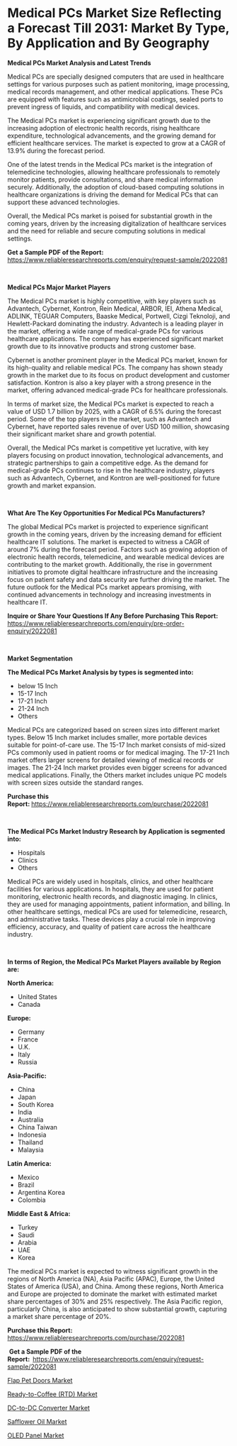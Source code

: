 <p><h1>Medical PCs Market Size Reflecting a Forecast Till 2031: Market By Type, By Application and By Geography</h1></p><p><strong>Medical PCs Market Analysis and Latest Trends</strong></p>
<p><p>Medical PCs are specially designed computers that are used in healthcare settings for various purposes such as patient monitoring, image processing, medical records management, and other medical applications. These PCs are equipped with features such as antimicrobial coatings, sealed ports to prevent ingress of liquids, and compatibility with medical devices.</p><p>The Medical PCs market is experiencing significant growth due to the increasing adoption of electronic health records, rising healthcare expenditure, technological advancements, and the growing demand for efficient healthcare services. The market is expected to grow at a CAGR of 13.9% during the forecast period.</p><p>One of the latest trends in the Medical PCs market is the integration of telemedicine technologies, allowing healthcare professionals to remotely monitor patients, provide consultations, and share medical information securely. Additionally, the adoption of cloud-based computing solutions in healthcare organizations is driving the demand for Medical PCs that can support these advanced technologies.</p><p>Overall, the Medical PCs market is poised for substantial growth in the coming years, driven by the increasing digitalization of healthcare services and the need for reliable and secure computing solutions in medical settings.</p></p>
<p><strong>Get a Sample PDF of the Report:&nbsp;</strong> <a href="https://www.reliableresearchreports.com/enquiry/request-sample/2022081">https://www.reliableresearchreports.com/enquiry/request-sample/2022081</a></p>
<p>&nbsp;</p>
<p><strong>Medical PCs Major Market Players</strong></p>
<p><p>The Medical PCs market is highly competitive, with key players such as Advantech, Cybernet, Kontron, Rein Medical, ARBOR, IEI, Athena Medical, ADLINK, TEGUAR Computers, Baaske Medical, Portwell, Cizgi Teknoloji, and Hewlett-Packard dominating the industry. Advantech is a leading player in the market, offering a wide range of medical-grade PCs for various healthcare applications. The company has experienced significant market growth due to its innovative products and strong customer base.</p><p>Cybernet is another prominent player in the Medical PCs market, known for its high-quality and reliable medical PCs. The company has shown steady growth in the market due to its focus on product development and customer satisfaction. Kontron is also a key player with a strong presence in the market, offering advanced medical-grade PCs for healthcare professionals.</p><p>In terms of market size, the Medical PCs market is expected to reach a value of USD 1.7 billion by 2025, with a CAGR of 6.5% during the forecast period. Some of the top players in the market, such as Advantech and Cybernet, have reported sales revenue of over USD 100 million, showcasing their significant market share and growth potential.</p><p>Overall, the Medical PCs market is competitive yet lucrative, with key players focusing on product innovation, technological advancements, and strategic partnerships to gain a competitive edge. As the demand for medical-grade PCs continues to rise in the healthcare industry, players such as Advantech, Cybernet, and Kontron are well-positioned for future growth and market expansion.</p></p>
<p>&nbsp;</p>
<p><strong>What Are The Key Opportunities For Medical PCs Manufacturers?</strong></p>
<p><p>The global Medical PCs market is projected to experience significant growth in the coming years, driven by the increasing demand for efficient healthcare IT solutions. The market is expected to witness a CAGR of around 7% during the forecast period. Factors such as growing adoption of electronic health records, telemedicine, and wearable medical devices are contributing to the market growth. Additionally, the rise in government initiatives to promote digital healthcare infrastructure and the increasing focus on patient safety and data security are further driving the market. The future outlook for the Medical PCs market appears promising, with continued advancements in technology and increasing investments in healthcare IT.</p></p>
<p><strong>Inquire or Share Your Questions If Any Before Purchasing This Report:</strong> <a href="https://www.reliableresearchreports.com/enquiry/pre-order-enquiry/2022081">https://www.reliableresearchreports.com/enquiry/pre-order-enquiry/2022081</a></p>
<p>&nbsp;</p>
<p><strong>Market Segmentation</strong></p>
<p><strong>The Medical PCs Market Analysis by types is segmented into:</strong></p>
<p><ul><li>below 15 Inch</li><li>15-17 Inch</li><li>17-21 Inch</li><li>21-24 Inch</li><li>Others</li></ul></p>
<p><p>Medical PCs are categorized based on screen sizes into different market types. Below 15 Inch market includes smaller, more portable devices suitable for point-of-care use. The 15-17 Inch market consists of mid-sized PCs commonly used in patient rooms or for medical imaging. The 17-21 Inch market offers larger screens for detailed viewing of medical records or images. The 21-24 Inch market provides even bigger screens for advanced medical applications. Finally, the Others market includes unique PC models with screen sizes outside the standard ranges.</p></p>
<p><strong>Purchase this Report:&nbsp;</strong><a href="https://www.reliableresearchreports.com/purchase/2022081">https://www.reliableresearchreports.com/purchase/2022081</a></p>
<p>&nbsp;</p>
<p><strong>The Medical PCs Market Industry Research by Application is segmented into:</strong></p>
<p><ul><li>Hospitals</li><li>Clinics</li><li>Others</li></ul></p>
<p><p>Medical PCs are widely used in hospitals, clinics, and other healthcare facilities for various applications. In hospitals, they are used for patient monitoring, electronic health records, and diagnostic imaging. In clinics, they are used for managing appointments, patient information, and billing. In other healthcare settings, medical PCs are used for telemedicine, research, and administrative tasks. These devices play a crucial role in improving efficiency, accuracy, and quality of patient care across the healthcare industry.</p></p>
<p>&nbsp;</p>
<p><strong>In terms of Region, the Medical PCs Market Players available by Region are:</strong></p>
<p>
    <p> <strong> North America: </strong>
        <ul>
            <li>United States</li>
            <li>Canada</li>
        </ul>
        </p> 
    <p> <strong> Europe: </strong>
        <ul>
            <li>Germany</li>
            <li>France</li>
            <li>U.K.</li>
            <li>Italy</li>
            <li>Russia</li>
        </ul>
        </p> 
    <p> <strong> Asia-Pacific: </strong>
        <ul>
            <li>China</li>
            <li>Japan</li>
            <li>South Korea</li>
            <li>India</li>
            <li>Australia</li>
            <li>China Taiwan</li>
            <li>Indonesia</li>
            <li>Thailand</li>
            <li>Malaysia</li>
        </ul>
        </p> 
    <p> <strong> Latin America: </strong>
        <ul>
            <li>Mexico</li>
            <li>Brazil</li>
            <li>Argentina Korea</li>
            <li>Colombia</li>
        </ul>
        </p> 
    <p> <strong> Middle East & Africa: </strong>
        <ul>
            <li>Turkey</li>
            <li>Saudi</li>
            <li>Arabia</li>
            <li>UAE</li>
            <li>Korea</li>
        </ul>
    </p>
    </p>
<p><p>The medical PCs market is expected to witness significant growth in the regions of North America (NA), Asia Pacific (APAC), Europe, the United States of America (USA), and China. Among these regions, North America and Europe are projected to dominate the market with estimated market share percentages of 30% and 25% respectively. The Asia Pacific region, particularly China, is also anticipated to show substantial growth, capturing a market share percentage of 20%.</p></p>
<p><strong>Purchase this Report: </strong><a href="https://www.reliableresearchreports.com/purchase/2022081">https://www.reliableresearchreports.com/purchase/2022081</a></p>
<p>&nbsp;<strong>Get a Sample PDF of the Report:&nbsp;&nbsp;</strong><a href="https://www.reliableresearchreports.com/enquiry/request-sample/2022081">https://www.reliableresearchreports.com/enquiry/request-sample/2022081</a></p>
<p><strong></strong></p>
<p><p><a href="https://boundless-drawbridge-702.notion.site/Flap-Pet-Doors-Market-Size-Growing-and-Forecasted-for-period-from-2024-2031-and-provides-complete--b382fe214d7c4fd89214bdaf4746262d">Flap Pet Doors Market</a></p><p><a href="https://gamy-alyssum-396.notion.site/Ready-to-Coffee-RTD-Market-A-Comprehensive-Report-of-its-Market-Share-Growth-Trends-2024-2031-6752f7828cc447fabc84a91aa42b0fbe">Ready-to-Coffee (RTD) Market</a></p><p><a href="https://natural-crush-b99.notion.site/DC-to-DC-Converter-Market-Size-Growing-and-Forecasted-for-period-from-2024-2031-and-provides-compl-993c23f5446b41ed807c329cc8dcbc8e">DC-to-DC Converter Market</a></p><p><a href="https://view.publitas.com/reportprime-1/safflower-oil-market-offer-valuable-insights-into-market-size-market-share-market-trends-and-projections-spanning-from-2024-to-2031/">Safflower Oil Market</a></p><p><a href="https://view.publitas.com/reportprime-1/oled-panel-market-offers-provide-insightful-data-for-the-time-period-from-2024-to-2031-and-also-provide-analysis-based-on-application-type-and-region/">OLED Panel Market</a></p></p>